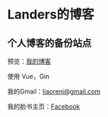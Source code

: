 # Landers的博客

## 个人博客的备份站点

预览：[我的博客](http://blog.lrenj.top/)

使用 Vue，Gin

我的Gmail：liaorenj@gmail.com

我的脸书主页：[Facebook](https://www.facebook.com/laolens.landers
)

